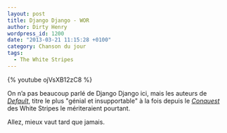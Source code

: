 ```yaml
---
layout: post
title: Django Django - WOR
author: Dirty Henry
wordpress_id: 1200
date: "2013-03-21 11:15:28 +0100"
category: Chanson du jour
tags:
  - The White Stripes
---
```


{% youtube ojVsXB12zC8 %}

On n’a pas beaucoup parlé de Django Django ici, mais les auteurs de
[_Default_][1], titre le plus "génial et insupportable" à la fois depuis le
[_Conquest_][2] des White Stripes le mériteraient pourtant.

Allez, mieux vaut tard que jamais.

[1]: https://open.spotify.com/track/1i3nx7UvC1dXiBRDFBORr4
[2]: https://open.spotify.com/track/0LVRIyo9rj7oSrGu1z150w
